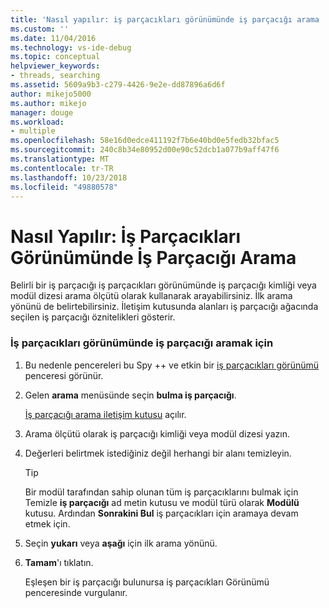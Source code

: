 ```yaml
---
title: 'Nasıl yapılır: iş parçacıkları görünümünde iş parçacığı arama | Microsoft Docs'
ms.custom: ''
ms.date: 11/04/2016
ms.technology: vs-ide-debug
ms.topic: conceptual
helpviewer_keywords:
- threads, searching
ms.assetid: 5609a9b3-c279-4426-9e2e-dd87896a6d6f
author: mikejo5000
ms.author: mikejo
manager: douge
ms.workload:
- multiple
ms.openlocfilehash: 58e16d0edce411192f7b6e40bd0e5fedb32bfac5
ms.sourcegitcommit: 240c8b34e80952d00e90c52dcb1a077b9aff47f6
ms.translationtype: MT
ms.contentlocale: tr-TR
ms.lasthandoff: 10/23/2018
ms.locfileid: "49880578"
---
```

# <a name="how-to-search-for-a-thread-in-threads-view"></a>Nasıl Yapılır: İş Parçacıkları Görünümünde İş Parçacığı Arama
Belirli bir iş parçacığı iş parçacıkları görünümünde iş parçacığı kimliği veya modül dizesi arama ölçütü olarak kullanarak arayabilirsiniz. İlk arama yönünü de belirtebilirsiniz. İletişim kutusunda alanları iş parçacığı ağacında seçilen iş parçacığı öznitelikleri gösterir.  
  
### <a name="to-search-for-a-thread-in-threads-view"></a>İş parçacıkları görünümünde iş parçacığı aramak için  
  
1. Bu nedenle pencereleri bu Spy ++ ve etkin bir [iş parçacıkları görünümü](../debugger/threads-view.md) penceresi görünür.  
  
2. Gelen **arama** menüsünde seçin **bulma iş parçacığı**.  
  
    [İş parçacığı arama iletişim kutusu](../debugger/thread-search-dialog-box.md) açılır.  
  
3. Arama ölçütü olarak iş parçacığı kimliği veya modül dizesi yazın.  
  
4. Değerleri belirtmek istediğiniz değil herhangi bir alanı temizleyin.  
  
   > [!TIP]
   >  Bir modül tarafından sahip olunan tüm iş parçacıklarını bulmak için Temizle **iş parçacığı** ad metin kutusu ve modül türü olarak **Modülü** kutusu. Ardından **Sonrakini Bul** iş parçacıkları için aramaya devam etmek için.  
  
5. Seçin **yukarı** veya **aşağı** için ilk arama yönünü.  
  
6. **Tamam**'ı tıklatın.  
  
   Eşleşen bir iş parçacığı bulunursa iş parçacıkları Görünümü penceresinde vurgulanır.